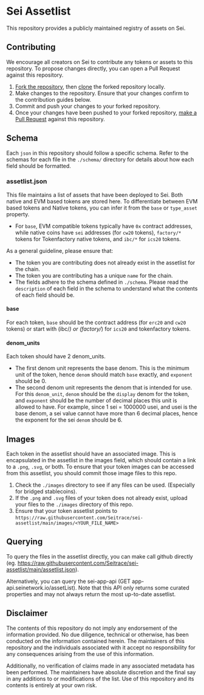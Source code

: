 # Sei Assetlist
This repository provides a publicly maintained registry of assets on Sei.

## Contributing
We encourage all creators on Sei to contribute any tokens or assets to this repository. To propose changes directly, you can open a Pull Request against this repository.

1. [Fork the repository](https://guides.github.com/activities/forking/), then [clone](https://docs.github.com/en/get-started/exploring-projects-on-github/contributing-to-a-project#cloning-a-fork) the forked repository locally.
2. Make changes to the repository. Ensure that your changes confirm to the contribution guides below.
3. Commit and push your changes to your forked repository.
4. Once your changes have been pushed to your forked repository, [make a Pull Request](https://git-scm.com/downloads) against this repository.

## Schema
Each `json` in this repository should follow a specific schema. Refer to the schemas for each file in the `./schema/` directory for details about how each field should be formatted.

### assetlist.json
This file maintains a list of assets that have been deployed to Sei. Both native and EVM based tokens are stored here. To differentiate between EVM based tokens and Native tokens, you can infer it from the `base` or `type_asset` property.
- For `base`, EVM compatible tokens typically have `0x` contract addresses, while native coins have `sei` addresses (for `cw20` tokens), `factory/*` tokens for Tokenfactory native tokens, and `ibc/*` for `ics20` tokens.

As a general guideline, please ensure that:
- The token you are contributing does not already exist in the assetlist for the chain.
- The token you are contributing has a unique `name` for the chain.
- The fields adhere to the schema defined in `./schema`. Please read the `description` of each field in the schema to understand what the contents of each field should be.

#### base
For each token, `base` should be the contract address (for `erc20` and `cw20` tokens) or start with (ibc/*) or (factory/*) for `ics20` and tokenfactory tokens.

#### denom_units
Each token should have 2 denom_units.
- The first denom unit represents the base denom. This is the minimum unit of the token, hence `denom` should match `base` exactly, and `exponent` should be 0.
- The second denom unit represents the denom that is intended for use. For this `denom_unit`, `denom` should be the `display` denom for the token, and `exponent` should be the number of decimal places this unit is allowed to have. For example, since 1 sei = 1000000 usei, and usei is the base denom, a sei value cannot have more than 6 decimal places, hence the exponent for the sei `denom` should be 6.

## Images
Each token in the assetlist should have an associated image. This is encapsulated in the assetlist in the images field, which should contain a link to a `.png`, `.svg`, or both. 
To ensure that your token images can be accessed from this assetlist, you should commit those image files to this repo.
1. Check the `./images` directory to see if any files can be used. (Especially for bridged stablecoins).
2. If the `.png` and `.svg` files of your token does not already exist, upload your files to the `./images` directory of this repo.
3. Ensure that your token assetlist points to `https://raw.githubusercontent.com/Seitrace/sei-assetlist/main/images/<YOUR_FILE_NAME>`

## Querying
To query the files in the assetlist directly, you can make call github directly (eg. https://raw.githubusercontent.com/Seitrace/sei-assetlist/main/assetlist.json).

Alternatively, you can query the sei-app-api (GET app-api.seinetwork.io/assetList). Note that this API only returns some curated properties and may not always return the most up-to-date assetlist.

## Disclaimer
The contents of this repository do not imply any endorsement of the information provided. No due diligence, technical or otherwise, has been conducted on the information contained herein. The maintainers of this repository and the individuals associated with it accept no responsibility for any consequences arising from the use of this information.

Additionally, no verification of claims made in any associated metadata has been performed. The maintainers have absolute discretion and the final say in any additions to or modifications of the list. Use of this repository and its contents is entirely at your own risk.
